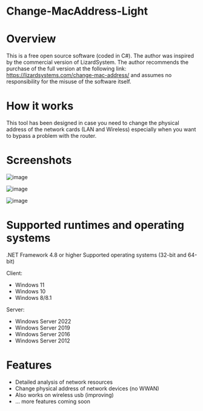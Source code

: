 # Change-MacAddress-Light

# Overview

This is a free open source software (coded in C#). The author was inspired by the commercial version of LizardSystem. 
The author recommends the purchase of the full version at the following link: https://lizardsystems.com/change-mac-address/ and assumes no responsibility for the misuse of the software itself.
# How it works
This tool has been designed in case you need to change the physical address of the network cards 
(LAN and Wireless) especially when you want to bypass a problem with the router.
# Screenshots
![image](https://github.com/Roy1969/Change-MacAddress-Light/assets/130230483/9dc9b9c9-8ae4-46bc-902b-d66dbd6cb68c)

![image](https://github.com/Roy1969/Change-MacAddress-Light/assets/130230483/b2cc3047-2b71-4de3-af87-a98540ea481f)

![image](https://github.com/Roy1969/Change-MacAddress-Light/assets/130230483/0ebc5a66-bcd1-4b0b-ad81-fe0fe2a0327e)

# Supported runtimes and operating systems

.NET Framework 4.8 or higher
Supported operating systems (32-bit and 64-bit)

Client:
 - Windows 11
 - Windows 10
 - Windows 8/8.1

Server:
 - Windows Server 2022
 - Windows Server 2019
 - Windows Server 2016
 - Windows Server 2012

# Features

 - Detailed analysis of network resources
 - Change physical address of network devices (no WWAN)
 - Also works on wireless usb (improving)
 - ... more features coming soon
